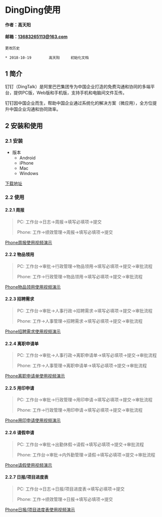# DingDing使用

#### 作者：高天阳
#### 邮箱：13683265113@163.com

```
更改历史

* 2018-10-19        高天阳     初始化文档

```

## 1 简介

钉钉（DingTalk）是阿里巴巴集团专为中国企业打造的免费沟通和协同的多端平台，提供PC版，Web版和手机版，支持手机和电脑间文件互传。

钉钉因中国企业而生，帮助中国企业通过系统化的解决方案（微应用），全方位提升中国企业沟通和协同效率。

## 2 安装和使用

### 2.1 安装

* 版本
    * Android
    * iPhone
    * Mac
    * Windows

[下载地址](https://tms.dingtalk.com/markets/dingtalk/download?spm=a3140.7858860.2231602.10.334e6d28LGtv8o)

### 2.2 使用

#### 2.2.1 周报

> PC: 工作台->日志->周报->填写必填项->提交
>
> Phone: 工作->绩效管理->周报->填写必填项->提交

[Phone周报使用视频演示](https://mitudegaoyang.gitbooks.io/mybook/content/assets/DingDing/weekly.mp4)

#### 2.2.2 物品领用

> PC: 工作台->审批->行政管理->物品领用->填写必填项->提交->审批流程
>
> Phone: 工作->行政管理->物品领用->填写必填项->提交->审批流程

[Phone物品领用使用视频演示](https://mitudegaoyang.gitbooks.io/mybook/content/assets/DingDing/items.mp4)

#### 2.2.3 招聘需求

> PC: 工作台->审批->人事行政->招聘需求->填写必填项->提交->审批流程
>
> Phone: 工作->人事管理->招聘需求->填写必填项->提交->审批流程

[Phone招聘需求使用视频演示](https://mitudegaoyang.gitbooks.io/mybook/content/assets/DingDing/hires.mp4)

#### 2.2.4 离职申请单

> PC: 工作台->审批->人事行政->离职申请单->填写必填项->提交->审批流程
>
> Phone: 工作->人事管理->离职申请单->填写必填项->提交->审批流程

[Phone离职申请单使用视频演示](https://mitudegaoyang.gitbooks.io/mybook/content/assets/DingDing/leaving.mp4)

#### 2.2.5 用印申请

> PC: 工作台->审批->行政管理->用印申请->填写必填项->提交->审批流程
>
> Phone: 工作->行政管理->用印申请->填写必填项->提交->审批流程

[Phone用印申请使用视频演示](https://mitudegaoyang.gitbooks.io/mybook/content/assets/DingDing/seal.mp4)

#### 2.2.6 请假申请

> PC: 工作台->审批->出勤休假->请假->填写必填项->提交->审批流程
>
> Phone: 工作台->审批->内外勤管理->请假->填写必填项->提交->审批流程

[Phone请假使用视频演示](https://mitudegaoyang.gitbooks.io/mybook/content/assets/DingDing/leave.mp4)

#### 2.2.7 日报/项目进度表

> PC: 工作台->日志->日报/项目进度表->填写必填项->提交
>
> Phone: 工作->绩效管理->日报->填写必填项->提交

[Phone日报/项目进度表使用视频演示](https://mitudegaoyang.gitbooks.io/mybook/content/assets/DingDing/daily.mp4)
